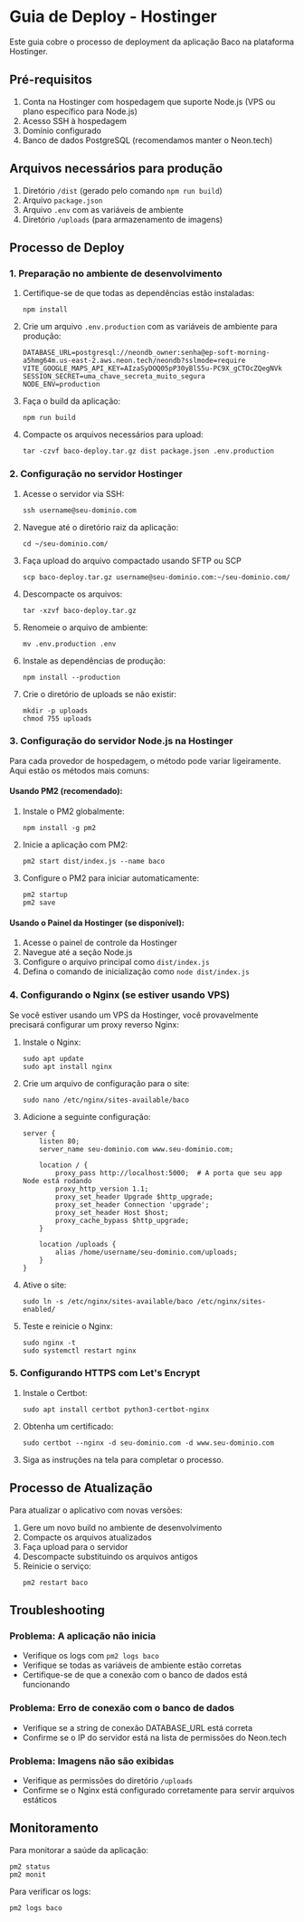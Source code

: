 # Guia de Deploy - Hostinger

Este guia cobre o processo de deployment da aplicação Baco na plataforma Hostinger.

## Pré-requisitos

1. Conta na Hostinger com hospedagem que suporte Node.js (VPS ou plano específico para Node.js)
2. Acesso SSH à hospedagem
3. Domínio configurado
4. Banco de dados PostgreSQL (recomendamos manter o Neon.tech)

## Arquivos necessários para produção

1. Diretório `/dist` (gerado pelo comando `npm run build`)
2. Arquivo `package.json`
3. Arquivo `.env` com as variáveis de ambiente
4. Diretório `/uploads` (para armazenamento de imagens)

## Processo de Deploy

### 1. Preparação no ambiente de desenvolvimento

1. Certifique-se de que todas as dependências estão instaladas:
   ```
   npm install
   ```

2. Crie um arquivo `.env.production` com as variáveis de ambiente para produção:
   ```
   DATABASE_URL=postgresql://neondb_owner:senha@ep-soft-morning-a5hmg64m.us-east-2.aws.neon.tech/neondb?sslmode=require
   VITE_GOOGLE_MAPS_API_KEY=AIzaSyDOQ05pP30yBlS5u-PC9X_gCTOcZQegNVk
   SESSION_SECRET=uma_chave_secreta_muito_segura
   NODE_ENV=production
   ```

3. Faça o build da aplicação:
   ```
   npm run build
   ```

4. Compacte os arquivos necessários para upload:
   ```
   tar -czvf baco-deploy.tar.gz dist package.json .env.production
   ```

### 2. Configuração no servidor Hostinger

1. Acesse o servidor via SSH:
   ```
   ssh username@seu-dominio.com
   ```

2. Navegue até o diretório raiz da aplicação:
   ```
   cd ~/seu-dominio.com/
   ```

3. Faça upload do arquivo compactado usando SFTP ou SCP
   ```
   scp baco-deploy.tar.gz username@seu-dominio.com:~/seu-dominio.com/
   ```

4. Descompacte os arquivos:
   ```
   tar -xzvf baco-deploy.tar.gz
   ```

5. Renomeie o arquivo de ambiente:
   ```
   mv .env.production .env
   ```

6. Instale as dependências de produção:
   ```
   npm install --production
   ```

7. Crie o diretório de uploads se não existir:
   ```
   mkdir -p uploads
   chmod 755 uploads
   ```

### 3. Configuração do servidor Node.js na Hostinger

Para cada provedor de hospedagem, o método pode variar ligeiramente. Aqui estão os métodos mais comuns:

#### Usando PM2 (recomendado):

1. Instale o PM2 globalmente:
   ```
   npm install -g pm2
   ```

2. Inicie a aplicação com PM2:
   ```
   pm2 start dist/index.js --name baco
   ```

3. Configure o PM2 para iniciar automaticamente:
   ```
   pm2 startup
   pm2 save
   ```

#### Usando o Painel da Hostinger (se disponível):

1. Acesse o painel de controle da Hostinger
2. Navegue até a seção Node.js
3. Configure o arquivo principal como `dist/index.js`
4. Defina o comando de inicialização como `node dist/index.js`

### 4. Configurando o Nginx (se estiver usando VPS)

Se você estiver usando um VPS da Hostinger, você provavelmente precisará configurar um proxy reverso Nginx:

1. Instale o Nginx:
   ```
   sudo apt update
   sudo apt install nginx
   ```

2. Crie um arquivo de configuração para o site:
   ```
   sudo nano /etc/nginx/sites-available/baco
   ```

3. Adicione a seguinte configuração:
   ```nginx
   server {
       listen 80;
       server_name seu-dominio.com www.seu-dominio.com;

       location / {
           proxy_pass http://localhost:5000;  # A porta que seu app Node está rodando
           proxy_http_version 1.1;
           proxy_set_header Upgrade $http_upgrade;
           proxy_set_header Connection 'upgrade';
           proxy_set_header Host $host;
           proxy_cache_bypass $http_upgrade;
       }

       location /uploads {
           alias /home/username/seu-dominio.com/uploads;
       }
   }
   ```

4. Ative o site:
   ```
   sudo ln -s /etc/nginx/sites-available/baco /etc/nginx/sites-enabled/
   ```

5. Teste e reinicie o Nginx:
   ```
   sudo nginx -t
   sudo systemctl restart nginx
   ```

### 5. Configurando HTTPS com Let's Encrypt

1. Instale o Certbot:
   ```
   sudo apt install certbot python3-certbot-nginx
   ```

2. Obtenha um certificado:
   ```
   sudo certbot --nginx -d seu-dominio.com -d www.seu-dominio.com
   ```

3. Siga as instruções na tela para completar o processo.

## Processo de Atualização

Para atualizar o aplicativo com novas versões:

1. Gere um novo build no ambiente de desenvolvimento
2. Compacte os arquivos atualizados
3. Faça upload para o servidor
4. Descompacte substituindo os arquivos antigos
5. Reinicie o serviço:
   ```
   pm2 restart baco
   ```

## Troubleshooting

### Problema: A aplicação não inicia
- Verifique os logs com `pm2 logs baco`
- Verifique se todas as variáveis de ambiente estão corretas
- Certifique-se de que a conexão com o banco de dados está funcionando

### Problema: Erro de conexão com o banco de dados
- Verifique se a string de conexão DATABASE_URL está correta
- Confirme se o IP do servidor está na lista de permissões do Neon.tech

### Problema: Imagens não são exibidas
- Verifique as permissões do diretório `/uploads`
- Confirme se o Nginx está configurado corretamente para servir arquivos estáticos

## Monitoramento

Para monitorar a saúde da aplicação:

```
pm2 status
pm2 monit
```

Para verificar os logs:

```
pm2 logs baco
```
